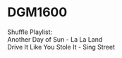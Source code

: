 # DGM1600

Shuffle Playlist:
<br> Another Day of Sun - La La Land
<br> Drive It Like You Stole It - Sing Street
